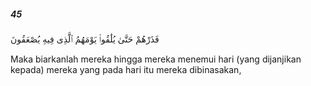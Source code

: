##### 45

<span class="ayah">فَذَرْهُمْ حَتَّىٰ يُلَٰقُوا۟ يَوْمَهُمُ ٱلَّذِى فِيهِ يُصْعَقُونَ</span>

<span class="ayah_translation">Maka biarkanlah mereka hingga mereka menemui hari (yang dijanjikan kepada) mereka yang pada hari itu mereka dibinasakan,</span>
